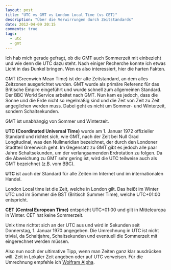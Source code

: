 ```yaml
---
layout: post
title: "UTC vs GMT vs London Local Time (vs CET)"
description: "Über die Verwirrungen durch Zeitstandards"
date: 2012-04-09 20:15
comments: true
tags:
  - utc
  - gmt
---
```


Ich hab mich gerade gefragt, ob die GMT auch Sommerzeit mit einbezieht und wie denn die UTC dazu steht. Nach einiger Recherche konnte ich etwas Licht in das Dunkel bringen. Wen es also interessiert, hier die harten Fakten.

GMT (Greenwich Mean Time) ist der alte Zeitstandard, an dem alles Zeitzonen ausgerichtet wurden. GMT wurde als primäre Referenz für das Britische Empire eingeführt und wurde schnell zum allgemeinen Standard. Der BBC World Service arbeitet nach GMT. Nun kam es jedoch, dass die Sonne und die Erde nicht so regelmäßig sind und die Zeit von Zeit zu Zeit angeglichen werden muss. Dabei geht es nicht um Sommer- und Winterzeit, sondern Schaltsekunden.

GMT ist unabhängig von Sommer und Winterzeit.

**UTC (Coordinated Universal Time)** wurde am 1. Januar 1972 offizieller Standard und richtet sich, wie GMT, nach der Zeit bei Null Grad Longitudinal, was den Nullmeridian bezeichnet, der durch den Londoner Stadtteil Greenwich geht. Im Gegensatz zu GMT gibt es jedoch alle paar Jahre Schaltsekunden, um der verlangsamenden Erdrotation zu folgen. Da die Abweichung zu GMT sehr gering ist, wird die UTC teilweise auch als GMT bezeichnet (z.B. vom BBC).

**UTC** ist auch der Standard für alle Zeiten im Internet und im internationalen Handel.

London Local time ist die Zeit, welche in London gilt. Das heißt im Winter UTC und im Sommer die BST (Britisch Summer Time), welche UTC+01:00 entspricht.

**CET (Central European Time)** entspricht UTC+01:00 und gilt in Mitteleuropa in Winter. CET hat keine Sommerzeit.

Unix time richtet sich an der UTC aus und wird in Sekunden seit Donnerstag, 1. Januar 1970 angegeben. Die Umrechnung in UTC ist nicht trivial, da Schaltjahre, Schaltsekunden und eventuell die Sommerzeit mit eingerechnet werden müssen.

Also nun noch der ultimative Tipp, wenn man Zeiten ganz klar ausdrücken will. Zeit in Lokaler Zeit angeben oder auf UTC verweisen. Für die Umrechnung empfehle ich [Wolfram Alpha](http://www.wolframalpha.com).
